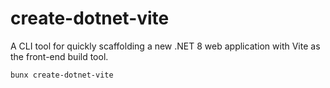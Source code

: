# create-dotnet-vite

A CLI tool for quickly scaffolding a new .NET 8 web application with Vite as the front-end build tool.

```bash
bunx create-dotnet-vite
```
